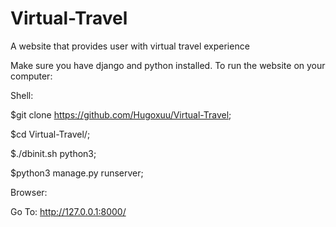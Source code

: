 # Virtual-Travel
A website that provides user with virtual travel experience

Make sure you have django and python installed.
To run the website on your computer: 

Shell:

$git clone https://github.com/Hugoxuu/Virtual-Travel;

$cd Virtual-Travel/;

$./dbinit.sh python3;

$python3 manage.py runserver;

Browser:

Go To: http://127.0.0.1:8000/
